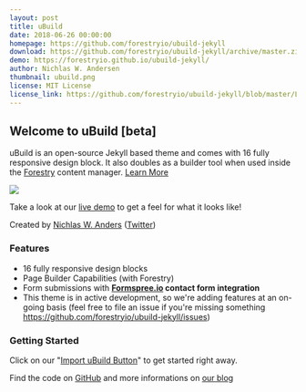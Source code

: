 ```yaml
---
layout: post
title: uBuild
date: 2018-06-26 00:00:00
homepage: https://github.com/forestryio/ubuild-jekyll
download: https://github.com/forestryio/ubuild-jekyll/archive/master.zip
demo: https://forestryio.github.io/ubuild-jekyll/
author: Nichlas W. Andersen
thumbnail: ubuild.png
license: MIT License
license_link: https://github.com/forestryio/ubuild-jekyll/blob/master/LICENSE
---
```


## Welcome to uBuild [beta]

uBuild is an open-source Jekyll based theme and comes with 16 fully responsive design block. It also doubles as a builder tool when used inside the [Forestry](https://forestry.io) content manager. [Learn More](https://forestry.io/blog/ubuild-a-new-theme-for-static-sites-using-blocks/)

![](https://forestryio.github.io/ubuild-jekyll/uploads/2018/06/21/theme.png)

Take a look at our [live demo](https://forestryio.github.io/ubuild-jekyll/) to get a feel for what it looks like!

Created by [Nichlas W. Anders](http://itsnwa.com/) ([Twitter](https://twitter.com/nichlaswa))

### Features

* 16 fully responsive design blocks
* Page Builder Capabilities (with Forestry)
* Form submissions with **[Formspree.io](https://formspree.io/) contact form integration**
* This theme is in active development, so we're adding features at an on-going basis (feel free to file an issue if you're missing something https://github.com/forestryio/ubuild-jekyll/issues)

### Getting Started

Click on our "[Import uBuild Button](https://forestry.io/blog/ubuild-a-new-theme-for-static-sites-using-blocks/#even-quicker-start)" to get started right away.

Find the code on [GitHub](https://github.com/forestryio/ubuild-jekyll/) and more informations on [our blog](https://forestry.io/blog/ubuild-a-new-theme-for-static-sites-using-blocks/)
